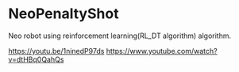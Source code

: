 # NeoPenaltyShot
Neo robot using reinforcement learning(RL_DT algorithm) algorithm.

https://youtu.be/1ninedP97ds
https://www.youtube.com/watch?v=dtHBq0QahQs
